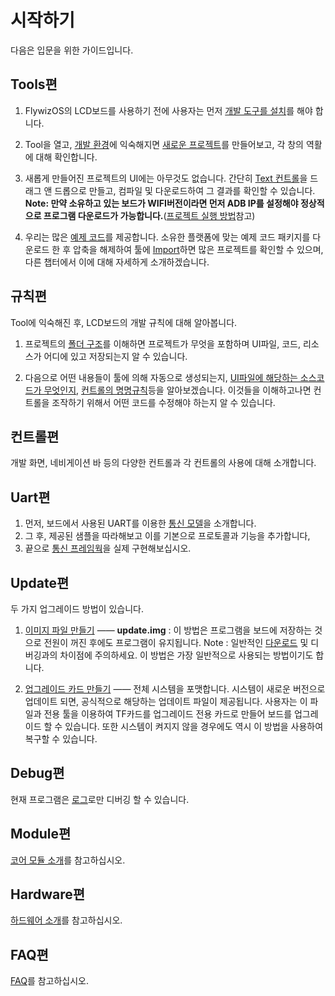 # 시작하기
다음은 입문을 위한 가이드입니다.

## Tools편
1. FlywizOS의 LCD보드를 사용하기 전에 사용자는 먼저 [개발 도구를 설치](download.md)를 해야 합니다.

2. Tool을 열고, [개발 환경](flywizOS_ide_snapshot.md)에 익숙해지면 [새로운 프로젝트](new_flywizOS_project.md)를 만들어보고, 각 창의 역활에 대해 확인합니다.

3. 새롭게 만들어진 프로젝트의 UI에는 아무것도 없습니다. 간단히 [Text 컨트롤](textview.md)을 드래그 앤 드롭으로 만들고, 컴파일 및 다운로드하여 그 결과를 확인할 수 있습니다.   
   **Note: 만약 소유하고 있는 보드가 WIFI버전이라면 먼저 ADB IP를 설정해야 정상적으로 프로그램 다운로드가 가능합니다.**([프로젝트 실행 방법](run_project.md)참고)

4. 우리는 많은 [예제 코드](demo_download.md)를 제공합니다. 소유한 플랫폼에 맞는 예제 코드 패키지를 다운로드 한 후 압축을 해제하여 툴에 [Import](import_project.md)하면 많은 프로젝트를 확인할 수 있으며, 다른 챕터에서 이에 대해 자세하게 소개하겠습니다.

## 규칙편
Tool에 익숙해진 후, LCD보드의 개발 규칙에 대해 알아봅니다.
1. 프로젝트의 [폴더 구조](project_structure.md)를 이해하면 프로젝트가 무엇을 포함하며 UI파일, 코드, 리소스가 어디에 있고 저장되는지 알 수 있습니다.

2. 다음으로 어떤 내용들이 툴에 의해 자동으로 생성되는지, [UI파일에 해당하는 소스코드가 무엇인지](ftu_and_source_relationships.md), [컨트롤의 명명규칙](named_rule.md)등을 알아보겠습니다. 이것들을 이해하고나면 컨트롤을 조작하기 위해서 어떤 코드를 수정해야 하는지 알 수 있습니다.   

## 컨트롤편
개발 화면, 네비게이션 바 등의 다양한 컨트롤과 각 컨트롤의 사용에 대해 소개합니다.

## Uart편
1. 먼저, 보드에서 사용된 UART를 이용한 [통신 모델](serial_introdoction.md)을 소개합니다.
2. 그 후, 제공된 샘플을 따라해보고 이를 기본으로 프로토콜과 기능을 추가합니다,
3. 끝으로 [통신 프레임웍](serial_framework.md)을 실제 구현해보십시오.   

## Update편
두 가지 업그레이드 방법이 있습니다.
1. [이미지 파일 만들기](make_image.md) —— **update.img** : 이 방법은 프로그램을 보드에 저장하는 것으로 전원이 꺼진 후에도 프로그램이 유지됩니다. Note : 일반적인 [다운로드](adb_debug.md) 및 디버깅과의 차이점에 주의하세요. 이 방법은 가장 일반적으로 사용되는 방법이기도 합니다.

2. [업그레이드 카드 만들기](sd_boot.md) —— 전체 시스템을 포맷합니다. 시스템이 새로운 버전으로 업데이트 되면, 공식적으로 해당하는 업데이트 파일이 제공됩니다. 사용자는 이 파일과 전용 툴을 이용하여 TF카드를 업그레이드 전용 카드로 만들어 보드를 업그레이드 할 수 있습니다. 또한 시스템이 켜지지 않을 경우에도 역시 이 방법을 사용하여 복구할 수 있습니다.

## Debug편
현재 프로그램은 [로그](logcat.md)로만 디버깅 할 수 있습니다.

## Module편
[코어 모듈 소개](core_module.md)를 참고하십시오.

## Hardware편
[하드웨어 소개](hardware.md)를 참고하십시오.

## FAQ편
[FAQ](problems.md)를 참고하십시오.